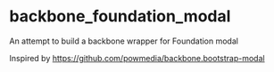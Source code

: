 backbone_foundation_modal
=========================

An attempt to build a backbone wrapper for Foundation modal

Inspired by https://github.com/powmedia/backbone.bootstrap-modal